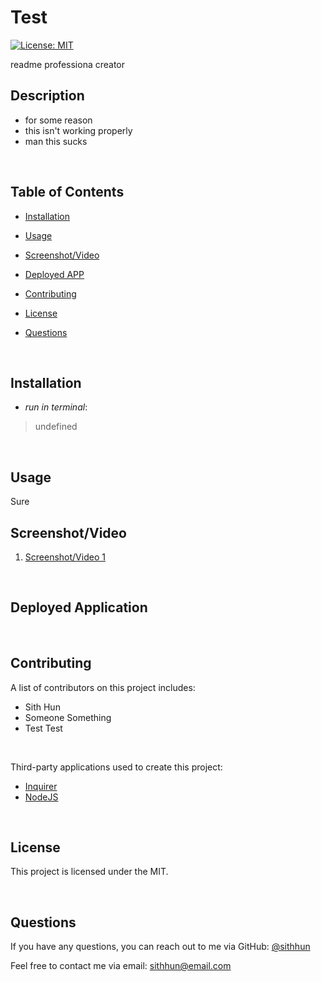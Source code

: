 # Test

[![License: MIT](https://img.shields.io/badge/License-MIT-yellow.svg)](https://opensource.org/licenses/MIT)

readme professiona creator

## Description
* for some reason
* this isn't working properly
* man this sucks

<br>

## Table of Contents
- [Installation](#installation)
- [Usage](#usage)

- [Screenshot/Video](#screenshotvideo)
- [Deployed APP](#deployed-application)
- [Contributing](#contributing)
- [License](#license)
- [Questions](#questions)

<br>

## Installation
* _run in terminal_:
> undefined

<br>

## Usage
Sure


## Screenshot/Video

1. [Screenshot/Video 1]()


<br>

## Deployed Application


<br>

## Contributing
A list of contributors on this project includes:

* Sith Hun
* Someone Something
* Test Test

<br>

Third-party applications used to create this project:
* [Inquirer](#inquirer)
* [NodeJS](#nodejs)

<br>

## License
This project is licensed under the MIT.



<br>

## Questions
If you have any questions, you can reach out to me via GitHub: [@sithhun](sithhun.com)

Feel free to contact me via email: sithhun@email.com